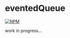# eventedQueue

[![NPM](https://nodei.co/npm/eventedqueue.png)](https://nodei.co/npm/eventedqueue/)

work in progress...